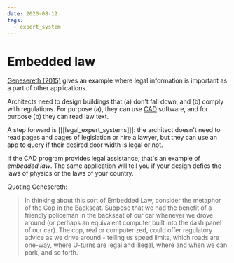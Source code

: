 ```yaml
---
date: 2020-08-12
tags:
  - expert_system
---
```


# Embedded law


[Genesereth (2015)](http://complaw.stanford.edu/readings/complaw.pdf) gives an example where legal information is important as a part of other applications.

Architects need to design buildings that (a) don't fall down, and (b) comply with regulations. For purpose (a), they can use [CAD](https://en.wikipedia.org/wiki/Computer-aided_design) software, and for purpose (b) they can read law text.

A step forward is [[[legal_expert_systems]]]: the architect doesn't need to read pages and pages of legislation or hire a lawyer, but they can use an app to query if their desired door width is legal or not.

If the CAD program provides legal assistance, that's an example of _embedded law_. The same application will tell you if your design defies the laws of physics or the laws of your country.

Quoting Genesereth:
> In thinking about this sort of Embedded Law, consider the metaphor of the Cop in the Backseat. Suppose that we had the benefit of a friendly policeman in the backseat of our car whenever we drove around (or perhaps an equivalent computer built into the dash panel of our car). The cop, real or computerized, could offer regulatory advice as we drive around - telling us speed limits, which roads are one-way, where U-turns are legal and illegal, where and when we can park, and so forth.
